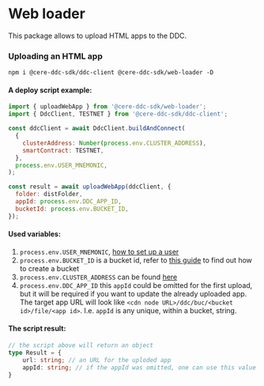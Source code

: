 # Web loader

This package allows to upload HTML apps to the DDC.

### Uploading an HTML app

```shell
npm i @cere-ddc-sdk/ddc-client @cere-ddc-sdk/web-loader -D
```

#### A deploy script example:
```javascript
import { uploadWebApp } from '@cere-ddc-sdk/web-loader';
import { DdcClient, TESTNET } from '@cere-ddc-sdk/ddc-client';

const ddcClient = await DdcClient.buildAndConnect(
  {
    clusterAddress: Number(process.env.CLUSTER_ADDRESS),
    smartContract: TESTNET,
  },
  process.env.USER_MNEMONIC,
);

const result = await uploadWebApp(ddcClient, {
  folder: distFolder,
  appId: process.env.DDC_APP_ID,
  bucketId: process.env.BUCKET_ID,
});
```
#### Used variables:
1. `process.env.USER_MNEMONIC`, [how to set up a user](https://docs.cere.network/ddc/developer-guide/setup)
2. `process.env.BUCKET_ID` is a bucket id, refer to [this guide](https://docs.cere.network/ddc/developer-guide/quickstart#create-bucket) to find out how to create a bucket
3. `process.env.CLUSTER_ADDRESS` can be found [here](https://docs.cere.network/testnet/ddc-network-testnet)
4. `process.env.DDC_APP_ID` this `appId` could be omitted for the first upload, but it will be required if you want to update the already uploaded app. The target app URL will look like `<cdn node URL>/ddc/buc/<bucket id>/file/<app id>`. I.e. `appId` is any unique, within a bucket, string.

#### The script result:
```typescript
// the script above will return an object
type Result = {
    url: string; // an URL for the uploded app
    appId: string; // if the appId was omitted, one can use this value for the next updates
}
```
